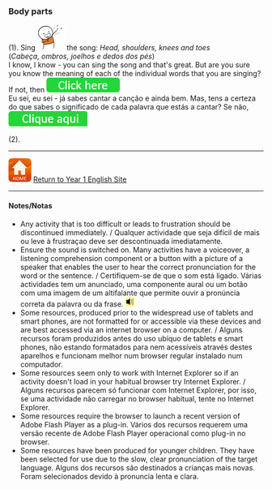 ### Body parts 

(1). Sing ![sing](/images/sing.png) the song: *Head, shoulders, knees and toes*  
(*Cabeça, ombros, joelhos e dedos dos pés*)  
I know, I know - you can sing the song and that's great. But are you sure you know the meaning of each of the individual words that you are singing? If not, then [![clickhere](/images/clickhere.png)](https://tangerina-pt.github.io/English/HSKT)  
Eu sei, eu sei - já sabes cantar a canção e ainda bem. Mas, tens a certeza do que sabes o significado de cada palavra que estás a cantar? Se não, [![cliqueaqui](/images/cliqueaqui.png)](https://tangerina-pt.github.io/English/HSKT)

(2). 

***
[![home](/images/home.PNG)](https://tangerina-pt.github.io/English/Year1) [Return to Year 1 English Site](https://tangerina-pt.github.io/English/Year1)

***

#### Notes/Notas
* Any activity that is too difficult or leads to frustration should be discontinued immediately. / Qualquer actividade que seja difícil de mais ou leve à frustraçao deve ser descontinuada imediatamente.
* Ensure the sound is switched on. Many activities have a voiceover, a listening comprehension component or a button with a picture of a speaker that enables the user to hear the correct pronunciation for the word or the sentence. / Certifiquem-se de que o som está ligado. Várias actividades tem um anunciado, uma componente aural ou um botão com uma imagem de um altifalante que permite ouvir a pronúncia correta da palavra ou da frase. ![spkr2](/images/spkr2.PNG)
* Some resources, produced prior to the widespread use of tablets and smart phones, are not formatted for or accessible via these devices and are best accessed via an internet browser on a computer. / Alguns recursos foram produzidos antes do uso ubíquo de tablets e smart phones, não estando formatados para nem acessíveis através destes aparelhos e funcionam melhor num browser regular instalado num computador.
* Some resources seem only to work with Internet Explorer so if an activity doesn't load in your habitual browser try Internet Explorer. / Alguns recursos parecem só funcionar com Internet Explorer, por isso, se uma actividade não carregar no browser habitual, tente no Internet Explorer.
* Some resources require the browser to launch a recent version of Adobe Flash Player as a plug-in. Vários dos recursos requerem uma versão recente de Adobe Flash Player operacional como plug-in no browser.
* Some resources have been produced for younger children. They have been selected for use due to the slow, clear pronunciation of the target language. Alguns dos recursos são destinados a crianças mais novas. Foram selecionados devido à pronuncia lenta e clara.
